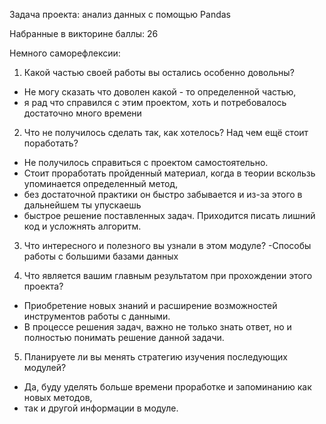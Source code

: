 Задача проекта: анализ данных с помощью Pandas

Набранные в викторине баллы: 26

Немного саморефлексии:
1) Какой частью своей работы вы остались особенно довольны?
- Не могу сказать что доволен какой - то определенной частью,
- я рад что справился с этим проектом, хоть и потребовалось достаточно много времени

2) Что не получилось сделать так, как хотелось? Над чем ещё стоит поработать?
- Не получилось справиться с проектом самостоятельно.
- Стоит проработать пройденный материал, когда в теории вскользь упоминается определенный метод,
- без достаточной практики он быстро забывается и из-за этого в дальнейшем ты упускаешь
- быстрое решение поставленных задач. Приходится писать лишний код и усложнять алгоритм.
 
3) Что интересного и полезного вы узнали в этом модуле?
-Способы работы с большими базами данных

4) Что является вашим главным результатом при прохождении этого проекта?
- Приобретение новых знаний и расширение возможностей инструментов работы с данными.
- В процессе решения задач, важно не только знать ответ, но и полностью понимать решение данной задачи.

5) Планируете ли вы менять стратегию изучения последующих модулей?
- Да, буду уделять больше времени проработке и запоминанию как новых методов,
- так и другой информации в модуле.
